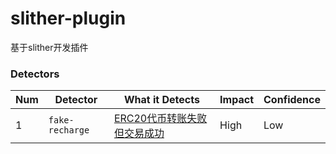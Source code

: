 # slither-plugin
基于slither开发插件
### Detectors


Num | Detector | What it Detects | Impact | Confidence
--- | --- | --- | --- | ---
1 | `fake-recharge` | [ERC20代币转账失败但交易成功](https://github.com/sol-scan/slither-plugin/wiki/Detector-Documentation#ERC20代币转账失败但交易成功) | High | Low

